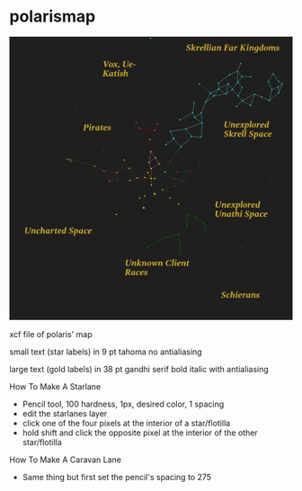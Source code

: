 # polarismap
![current polaris map](https://github.com/elgeonmb/polarismap/blob/main/map.png?raw=true)

xcf file of polaris' map

small text (star labels) in 9 pt tahoma no antialiasing

large text (gold labels) in 38 pt gandhi serif bold italic with antialiasing

How To Make A Starlane

* Pencil tool, 100 hardness, 1px, desired color, 1 spacing
* edit the starlanes layer
* click one of the four pixels at the interior of a star/flotilla
* hold shift and click the opposite pixel at the interior of the other star/flotilla

How To Make A Caravan Lane

* Same thing but first set the pencil's spacing to 275